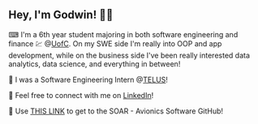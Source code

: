 <h2> Hey, I'm Godwin! 🙋‍♂️ </h2>

⌨ I'm a 6th year student majoring in both software engineering and finance 💹 @[UofC](https://www.ucalgary.ca/). On my SWE side I'm really into OOP and app development, while on the business side I've been really interested data analytics, data science, and everything in between!

💼 I was a Software Engineering Intern @[TELUS](https://www.telus.com/en)!

📝 Feel free to connect with me on [LinkedIn](https://www.linkedin.com/in/godwin-saure/)!

🚀 Use [THIS LINK](https://github.com/StudentOrganisationForAerospaceResearch/AvionicsSoftware) to get to the SOAR - Avionics Software GitHub!

